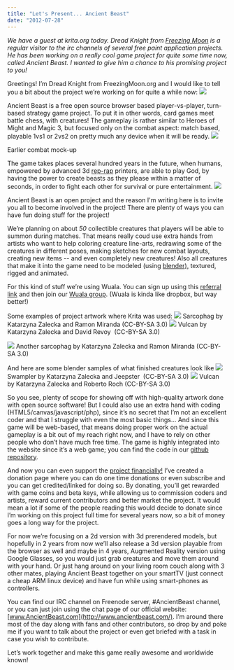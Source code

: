 ```yaml
---
title: "Let's Present... Ancient Beast"
date: "2012-07-28"
---
```


_We have a guest at krita.org today. Dread Knight from [Freezing Moon](http://freezingmoon.org) is a regular visitor to the irc channels of several free paint application projects. He has been working on a really cool game project for quite some time now, called Ancient Beast. I wanted to give him a chance to his promising project to you!_

Greetings! I’m Dread Knight from FreezingMoon.org and I would like to tell you a bit about the project we’re working on for quite a while now: ![](images/image06.png)

Ancient Beast is a free open source browser based player-vs-player, turn-based strategy game project. To put it in other words, card games meet battle chess, with creatures! The gameplay is rather similar to Heroes of Might and Magic 3, but focused only on the combat aspect: match based, playable 1vs1 or 2vs2 on pretty much any device when it will be ready. ![](images/image00.jpg)

Earlier combat mock-up

The game takes places several hundred years in the future, when humans, empowered by advanced 3d [rep-rap](http://reprap.org/wiki/Main_Page) printers, are able to play God, by having the power to create beasts as they please within a matter of seconds, in order to fight each other for survival or pure entertainment. ![](images/image05.jpg)

Ancient Beast is an open project and the reason I'm writing here is to invite you all to become involved in the project! There are plenty of ways you can have fun doing stuff for the project!

We’re planning on about _50_ collectible creatures that players will be able to summon during matches. That means really coud use extra hands from artists who want to help coloring creature line-arts, redrawing some of the creatures in different poses, making sketches for new combat layouts, creating new items -- and even completely new creatures! Also all creatures that make it into the game need to be modeled (using [blender),](http://www.blender.org) textured, rigged and animated.

For this kind of stuff we’re using Wuala. You can sign up using this [referral link](http://www.wuala.com/en/referral/CGN5J6GH3PBBBHCGKJ3P) and then join our [Wuala group](http://www.wuala.com/AncientBeast). (Wuala is kinda like dropbox, but way better!)

Some examples of project artwork where Krita was used: ![](images/image02.jpg) Sarcophag by Katarzyna Zalecka and Ramon Miranda (CC-BY-SA 3.0) ![](images/image07.jpg) Vulcan by Katarzyna Zalecka and David Revoy  (CC-BY-SA 3.0)

![](images/image01.jpg) Another sarcophag by Katarzyna Zalecka and Ramon Miranda (CC-BY-SA 3.0)

And here are some blender samples of what finished creatures look like ![](images/image04.jpg) Swampler by Katarzyna Zalecka and Jeepster  (CC-BY-SA 3.0) ![](images/image03.jpg) Vulcan by Katarzyna Zalecka and Roberto Roch (CC-BY-SA 3.0)

So you see, plenty of scope for showing off with high-quality artwork done with open source software! But I could also use an extra hand with coding (HTML5/canvas/javascript/php), since it’s no secret that I’m not an excellent coder and that I struggle with even the most basic things... And since this game will be web-based, that means doing proper work on the actual gameplay is a bit out of my reach right now, and I have to rely on other people who don’t have much free time. The game is highly integrated into the website since it’s a web game; you can find the code in our [github repository](https://github.com/FreezingMoon/AncientBeast).

And now you can even support the [project financially!](http://ancientbeast.com/contribute/) I’ve created a donation page where you can do one time donations or even subscribe and you can get credited/linked for doing so. By donating, you’ll get rewarded with game coins and beta keys, while allowing us to commission coders and artists, reward current contributors and better market the project. It would mean a lot if some of the people reading this would decide to donate since I’m working on this project full time for several years now, so a bit of money goes a long way for the project.

For now we’re focusing on a 2d version with 3d prerendered models, but hopefully in 2 years from now we’ll also release a 3d version playable from the browser as well and maybe in 4 years, Augmented Reality version using Google Glasses, so you would just grab creatures and move them around with your hand. Or just hang around on your living room couch along with 3 other mates, playing Ancient Beast together on your smartTV (just connect a cheap ARM linux device) and have fun while using smart-phones as controllers.

You can find our IRC channel on Freenode server, #AncientBeast channel, or you can just join using the chat page of our official website:  [www.AncientBeast.com](http://www.ancientbeast.com/). I’m around there most of the day along with fans and other contributors, so drop by and poke me if you want to talk about the project or even get briefed with a task in case you wish to contribute.

Let’s work together and make this game really awesome and worldwide known!
